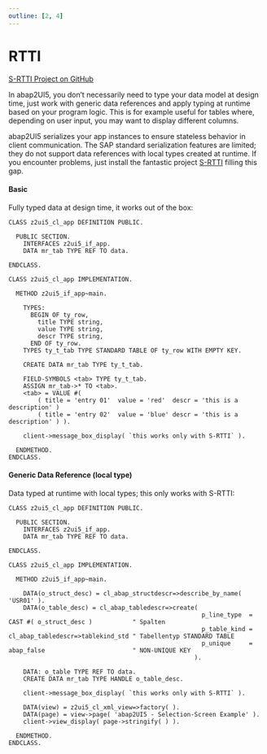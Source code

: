 ```yaml
---
outline: [2, 4]
---
```

# RTTI

<i class="fa-brands fa-github"></i> [S-RTTI Project on GitHub](https://github.com/sandraros/S-RTTI)

In abap2UI5, you don’t necessarily need to type your data model at design time, just work with generic data references and apply typing at runtime based on your program logic. This is for example useful for tables where, depending on user input, you may want to display different columns.<br>

abap2UI5 serializes your app instances to ensure stateless behavior in client communication. The SAP standard serialization features are limited; they do not support data references with local types created at runtime. If you encounter problems, just install the fantastic project [S-RTTI](https://github.com/sandraros/S-RTTI) filling this gap.

#### Basic
Fully typed data at design time, it works out of the box:

```abap
CLASS z2ui5_cl_app DEFINITION PUBLIC.

  PUBLIC SECTION.
    INTERFACES z2ui5_if_app.
    DATA mr_tab TYPE REF TO data.

ENDCLASS.

CLASS z2ui5_cl_app IMPLEMENTATION.

  METHOD z2ui5_if_app~main.

    TYPES:
      BEGIN OF ty_row,
        title TYPE string,
        value TYPE string,
        descr TYPE string,
      END OF ty_row.
    TYPES ty_t_tab TYPE STANDARD TABLE OF ty_row WITH EMPTY KEY.

    CREATE DATA mr_tab TYPE ty_t_tab.

    FIELD-SYMBOLS <tab> TYPE ty_t_tab.
    ASSIGN mr_tab->* TO <tab>.
    <tab> = VALUE #(
        ( title = 'entry 01'  value = 'red'  descr = 'this is a description' )
        ( title = 'entry 02'  value = 'blue' descr = 'this is a description' ) ).

    client->message_box_display( `this works only with S-RTTI` ).

  ENDMETHOD.
ENDCLASS.
```

#### Generic Data Reference (local type)
Data typed at runtime with local types; this only works with S-RTTI:
```abap
CLASS z2ui5_cl_app DEFINITION PUBLIC.

  PUBLIC SECTION.
    INTERFACES z2ui5_if_app.
    DATA mr_tab TYPE REF TO data.

ENDCLASS.

CLASS z2ui5_cl_app IMPLEMENTATION.

  METHOD z2ui5_if_app~main.

    DATA(o_struct_desc) = cl_abap_structdescr=>describe_by_name( 'USR01' ).
    DATA(o_table_desc) = cl_abap_tabledescr=>create(
                                                     p_line_type  = CAST #( o_struct_desc )           " Spalten
                                                     p_table_kind = cl_abap_tabledescr=>tablekind_std " Tabellentyp STANDARD TABLE
                                                     p_unique     = abap_false                        " NON-UNIQUE KEY
                                                   ).

    DATA: o_table TYPE REF TO data.
    CREATE DATA mr_tab TYPE HANDLE o_table_desc.

    client->message_box_display( `this works only with S-RTTI` ).

    DATA(view) = z2ui5_cl_xml_view=>factory( ).
    DATA(page) = view->page( 'abap2UI5 - Selection-Screen Example' ).
    client->view_display( page->stringify( ) ).

  ENDMETHOD.
ENDCLASS.

```
